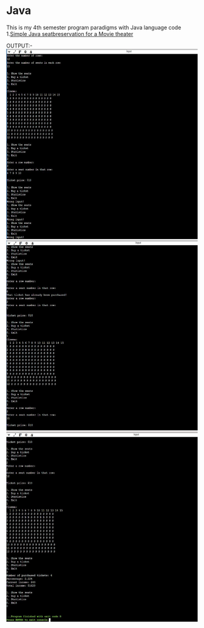 # Java
This is my 4th semester program paradigms with Java language code<br>
1.<a href="Cinema.java">Simple Java seatbreservation for a Movie theater</a>

OUTPUT:-<br>
<img src="1.JPG" width="900" height="500"><br>
<img src="2.JPG" width="900" height="500"><br>
<img src="3.JPG" width="900" height="500">
